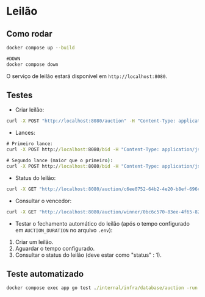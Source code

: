 # Leilão

## Como rodar

```cmd
docker compose up --build

#DOWN
docker compose down
``` 
O serviço de leilão estará disponível em `http://localhost:8080`.

## Testes

* Criar leilão:
```cmd
curl -X POST "http://localhost:8080/auction" -H "Content-Type: application/json" -d "{\"product_name\":\"PlayStation 5\",\"category\":\"eletronics\",\"description\":\"Console PS5 seminovo com 2 controles\",\"condition\":0}"

```

* Lances:

```cmd
# Primeiro lance:
curl -X POST http://localhost:8080/bid -H "Content-Type: application/json" -d '{\"auction_id\": \"c6ee0752-64b2-4e20-b8ef-696c205f6e44\", \"user_id\": \"11111111-2222-3333-4444-555555555555\", \"amount\": 1000 }'

# Segundo lance (maior que o primeiro):
curl -X POST http://localhost:8080/bid -H "Content-Type: application/json" -d '{\"auction_id\": \"c6ee0752-64b2-4e20-b8ef-696c205f6e44\", \"user_id\": \"22222222-4444-5555-6666-777777777777\", \"amount\": 1500 }'
```

* Status do leilão:

```cmd
curl -X GET "http://localhost:8080/auction/c6ee0752-64b2-4e20-b8ef-696c205f6e44"
```

* Consultar o vencedor:
```cmd
curl -X GET "http://localhost:8080/auction/winner/0bc6c570-83ee-4f65-828e-12dcc83e9218"
```

* Testar o fechamento automático do leilão (após o tempo configurado em `AUCTION_DURATION` no arquivo `.env`):

1) Criar um leilão.
2) Aguardar o tempo configurado.
3) Consultar o status do leilão (deve estar como "status" : 1).

## Teste automatizado

```cmd
docker compose exec app go test ./internal/infra/database/auction -run TestAutoCloseAuction -v
```

